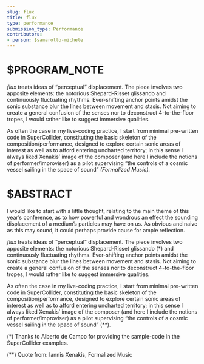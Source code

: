 ```yaml
---
slug: flux
title: flux
type: performance
submission_type: Performance
contributors:
- person: $samarotto-michele
---
```


# $PROGRAM_NOTE

*flux* treats ideas of “perceptual” displacement. The piece involves two apposite elements: the notorious Shepard-Risset glissando and continuously fluctuating rhythms. Ever-shifting anchor points amidst the sonic substance blur the lines between movement and stasis. Not aiming to create a general confusion of the senses nor to deconstruct 4-to-the-floor tropes, I would rather like to suggest immersive qualities.

As often the case in my live-coding practice, I start from minimal pre-written code in SuperCollider, constituting the basic skeleton of the composition/performance, designed to explore certain sonic areas of interest as well as to afford entering uncharted territory; in this sense I always liked Xenakis’ image of the composer (and here I include the notions of performer/improviser) as a pilot supervising “the controls of a cosmic vessel sailing in the space of sound” *(Formalized Music)*.

# $ABSTRACT

I would like to start with a little thought, relating to the main theme of this year’s conference, as to how powerful and wondrous an effect the sounding displacement of a medium’s particles may have on us. As obvious and naive as this may sound, it could perhaps provide cause for ample reflection.

*flux* treats ideas of “perceptual” displacement. The piece involves two apposite elements: the notorious Shepard-Risset glissando (*) and continuously fluctuating rhythms. Ever-shifting anchor points amidst the sonic substance blur the lines between movement and stasis. Not aiming to create a general confusion of the senses nor to deconstruct 4-to-the-floor tropes, I would rather like to suggest immersive qualities.

As often the case in my live-coding practice, I start from minimal pre-written code in SuperCollider, constituting the basic skeleton of the composition/performance, designed to explore certain sonic areas of interest as well as to afford entering uncharted territory; in this sense I always liked Xenakis’ image of the composer (and here I include the notions of performer/improviser) as a pilot supervising “the controls of a cosmic vessel sailing in the space of sound” (**).

(*) Thanks to Alberto de Campo for providing the sample-code in the SuperCollider examples.

(**) Quote from: Iannis Xenakis, Formalized Music